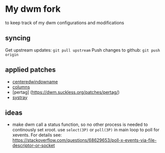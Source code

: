 # My dwm fork

to keep track of my dwm configurations and modifications

## syncing

Get upstream updates: `git pull upstream`
Push changes to github: `git push origin`

## applied patches

* [centeredwindowname](http://dwm.suckless.org/patches/centeredwindowname/)
* [columns](https://dwm.suckless.org/patches/columns/)
* [pertag] (https://dwm.suckless.org/patches/pertag/)
* [systray](http://dwm.suckless.org/patches/systray/)

## ideas

* make dwm call a status function, so no other process is needed to
  continously set xroot.  use `select(3P)` or `poll(3P)` in main loop
  to poll for xevents.  For details see:
  <https://stackoverflow.com/questions/68629653/poll-x-events-via-file-descriptor-or-socket>
